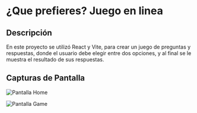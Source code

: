 # ¿Que prefieres? Juego en linea

## Descripción

En este proyecto se utilizó React y Vite, para crear un juego de preguntas y respuestas, donde el usuario debe elegir entre dos opciones, y al final se le muestra el resultado de sus respuestas.

## Capturas de Pantalla

![Pantalla Home](https://firebasestorage.googleapis.com/v0/b/would-u-rather-game.appspot.com/o/images%2Fhome.png?alt=media&token=747423b7-eb88-4450-8d23-f8835ce4874b)

![Pantalla Game](https://firebasestorage.googleapis.com/v0/b/would-u-rather-game.appspot.com/o/images%2Fgame.png?alt=media&token=880a8f5b-6a6c-4d9d-b3c1-4678b2851439)
